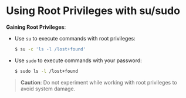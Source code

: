 
# Using Root Privileges with su/sudo

**Gaining Root Privileges**:

- Use `su` to execute commands with root privileges:
  ```bash
  $ su -c 'ls -l /lost+found'
  ```

- Use `sudo` to execute commands with your password:
  ```bash
  $ sudo ls -l /lost+found
  ```

> **Caution**: Do not experiment while working with root privileges to avoid system damage.

